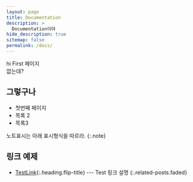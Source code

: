 ```yaml
---
layout: page
title: Documentation
description: >
  Documentation이야 
hide_description: true
sitemap: false
permalink: /docs/
---
```


hi First 페이지 <BR/>
없는데? 

## 그렇구나 
- 첫번째 페이지 
- 목록 2 
- 목록3

노트표시는 아래 표시형식을 따르라. 
{:.note}


## 링크 예제 
* [TestLink]{:.heading.flip-title} --- Test 링크 설명 
{:.related-posts.faded}



[testlink]: testlink